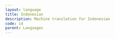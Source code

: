 ```yaml
---
layout: language
title: Indonesian
description: Machine translation for Indonesian
code: id
parent: Languages
---
```

